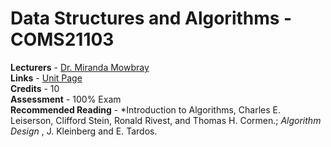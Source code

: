 # Data Structures and Algorithms - COMS21103

**Lecturers** - [Dr. Miranda Mowbray](http://www.bristol.ac.uk/engineering/people/miranda-j-mowbray/)<br/>
**Links** - [Unit Page](https://www.bris.ac.uk/unit-programme-catalogue/UnitDetails.jsa?ayrCode=18%2F19&unitCode=COMS21103)<br/>
**Credits** - 10<br/>
**Assessment** - 100% Exam<br/>
**Recommended Reading** - *Introduction to Algorithms, Charles E. Leiserson, Clifford Stein, Ronald Rivest, and Thomas H. Cormen.; *Algorithm Design* , J. Kleinberg and E. Tardos.
